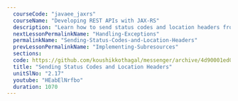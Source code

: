 ```yaml
---
  courseCode: "javaee_jaxrs"
  courseName: "Developing REST APIs with JAX-RS"
  description: "Learn how to send status codes and location headers from REST APIs. We'll update the create API to send the 201 status code and the Location header."
  nextLessonPermalinkName: "Handling-Exceptions"
  permalinkName: "Sending-Status-Codes-and-Location-Headers"
  prevLessonPermalinkName: "Implementing-Subresources"
  sections: 
  code: https://github.com/koushikkothagal/messenger/archive/4d90001ed0ac38e676685eec699f82263bea1b97.zip
  title: "Sending Status Codes and Location Headers"
  unitSlNo: "2.17"
  youtube: "HEabElNrfbo"
  duration: 1070
---
```


